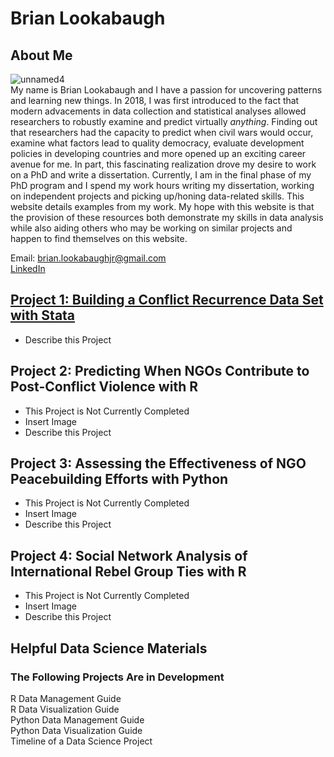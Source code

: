 # Brian Lookabaugh

## About Me
![unnamed4](https://user-images.githubusercontent.com/109555700/181593061-5670eb01-c992-48e2-ba4d-768f9b98416b.jpg) <br>
My name is Brian Lookabaugh and I have a passion for uncovering patterns and learning new things. In 2018, I was first introduced to the fact that modern advacements in data collection and statistical analyses allowed researchers to robustly examine and predict virtually *anything*. Finding out that researchers had the capacity to predict when civil wars would occur, examine what factors lead to quality democracy, evaluate development policies in developing countries and more opened up an exciting career avenue for me. In part, this fascinating realization drove my desire to work on a PhD and write a dissertation. Currently, I am in the final phase of my PhD program and I spend my work hours writing my dissertation, working on independent projects and picking up/honing data-related skills. This website details examples from my work. My hope with this website is that the provision of these resources both demonstrate my skills in data analysis while also aiding others who may be working on similar projects and happen to find themselves on this website. <br>

Email: brian.lookabaughjr@gmail.com <br>
[LinkedIn](https://www.linkedin.com/in/brian-lookabaugh-372ab31a1/)

## [Project 1: Building a Conflict Recurrence Data Set with Stata](https://htmlpreview.github.io/?https://github.com/Brian-Lookabaugh/Conflict-Recurrence-Dataset-Construction-Chapter1-Dissertation/blob/main/BuildingConflictRecurrenceDataset.html)
- Describe this Project

## Project 2: Predicting When NGOs Contribute to Post-Conflict Violence with R
- This Project is Not Currently Completed
- Insert Image
- Describe this Project

## Project 3: Assessing the Effectiveness of NGO Peacebuilding Efforts with Python
- This Project is Not Currently Completed
- Insert Image
- Describe this Project

## Project 4: Social Network Analysis of International Rebel Group Ties with R
- This Project is Not Currently Completed
- Insert Image
- Describe this Project

## Helpful Data Science Materials
### The Following Projects Are in Development <br>
R Data Management Guide <br>
R Data Visualization Guide <br>
Python Data Management Guide <br>
Python Data Visualization Guide <br>
Timeline of a Data Science Project
